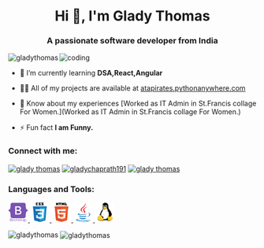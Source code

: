 <h1 align="center">Hi 👋, I'm Glady Thomas</h1>
<h3 align="center">A passionate software developer from India</h3>

<img align="right" alt="coding" width="400px" src="![image](https://user-images.githubusercontent.com/97222269/202247712-73fc7fb6-3c43-47b3-b1be-f4a71e60a853.png)">

<p align="left"> <img src="https://komarev.com/ghpvc/?username=gladythomas&label=Profile%20views&color=0e75b6&style=flat" alt="gladythomas" /> </p>

- 🌱 I’m currently learning **DSA,React,Angular**

- 👨‍💻 All of my projects are available at [atapirates.pythonanywhere.com](atapirates.pythonanywhere.com)

- 📄 Know about my experiences [Worked as IT Admin in St.Francis collage For Women.](Worked as IT Admin in St.Francis collage For Women.)

- ⚡ Fun fact **I am Funny.**

<h3 align="left">Connect with me:</h3>
<p align="left">
<a href="https://linkedin.com/in/glady thomas" target="blank"><img align="center" src="https://raw.githubusercontent.com/rahuldkjain/github-profile-readme-generator/master/src/images/icons/Social/linked-in-alt.svg" alt="glady thomas" height="30" width="40" /></a>
<a href="https://www.hackerrank.com/gladychaprath191" target="blank"><img align="center" src="https://raw.githubusercontent.com/rahuldkjain/github-profile-readme-generator/master/src/images/icons/Social/hackerrank.svg" alt="gladychaprath191" height="30" width="40" /></a>
<a href="https://www.leetcode.com/glady thomas" target="blank"><img align="center" src="https://raw.githubusercontent.com/rahuldkjain/github-profile-readme-generator/master/src/images/icons/Social/leet-code.svg" alt="glady thomas" height="30" width="40" /></a>
</p>

<h3 align="left">Languages and Tools:</h3>
<p align="left"> <a href="https://getbootstrap.com" target="_blank" rel="noreferrer"> <img src="https://raw.githubusercontent.com/devicons/devicon/master/icons/bootstrap/bootstrap-plain-wordmark.svg" alt="bootstrap" width="40" height="40"/> </a> <a href="https://www.w3schools.com/css/" target="_blank" rel="noreferrer"> <img src="https://raw.githubusercontent.com/devicons/devicon/master/icons/css3/css3-original-wordmark.svg" alt="css3" width="40" height="40"/> </a> <a href="https://www.w3.org/html/" target="_blank" rel="noreferrer"> <img src="https://raw.githubusercontent.com/devicons/devicon/master/icons/html5/html5-original-wordmark.svg" alt="html5" width="40" height="40"/> </a> <a href="https://www.java.com" target="_blank" rel="noreferrer"> <img src="https://raw.githubusercontent.com/devicons/devicon/master/icons/java/java-original.svg" alt="java" width="40" height="40"/> </a> <a href="https://www.linux.org/" target="_blank" rel="noreferrer"> <img src="https://raw.githubusercontent.com/devicons/devicon/master/icons/linux/linux-original.svg" alt="linux" width="40" height="40"/> </a> </p>

<p><img align="left" src="https://github-readme-stats.vercel.app/api/top-langs?username=gladythomas&show_icons=true&locale=en&layout=compact" alt="gladythomas" /></p>

<p>&nbsp;<img align="center" src="https://github-readme-stats.vercel.app/api?username=gladythomas&show_icons=true&locale=en" alt="gladythomas" /></p>
